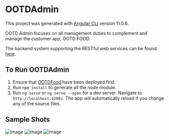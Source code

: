 # OOTDAdmin

This project was generated with [Angular CLI](https://github.com/angular/angular-cli) version 11.0.6.

OOTD Admin focuses on all management duties to complement and manage the customer app, OOTD FOOD.

The backend system supporting the RESTful web services can be found [here](https://github.com/BikJeun/OOTDFood).

## To Run OOTDAdmin
1. Ensure that [OOTDFood](https://github.com/BikJeun/OOTDFood) have been deployed first. 
1. Run `npm install` to generate all the node module.
1. Run `ng serve` or `ng serve --open` for a dev server. Navigate to `http://localhost:4200/`. The app will automatically reload if you change any of the source files.

## Sample Shots
![image](https://user-images.githubusercontent.com/69560700/115142274-6e786800-a073-11eb-8b08-224c523b4cbd.png)
![image](https://user-images.githubusercontent.com/69560700/115142295-8f40bd80-a073-11eb-805d-fc37ac6a2ab2.png)
![image](https://user-images.githubusercontent.com/69560700/115142300-9962bc00-a073-11eb-8f98-570d5f94d8b2.png)

